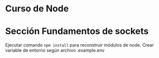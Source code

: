 # Curso de Node
# Sección Fundamentos de sockets

Ejecutar comando ```npm install``` para reconstruir módulos de node.
Crear variable de entorno según archivo .example.env
